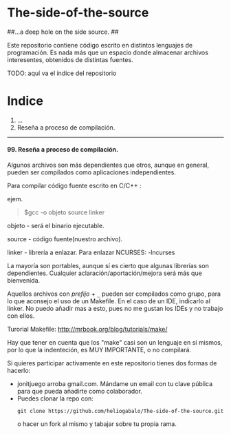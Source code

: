 # The-side-of-the-source
##...a deep hole on the side source. ##

Este repositorio contiene código escrito en distintos lenguajes de programación.
Es nada más que un espacio donde almacenar archivos interesentes, obtenidos de
distintas fuentes.


TODO: aquí va el índice del repositorio
# Indice
1. ...
99. Reseña a proceso de compilación.
---


#### 99. Reseña a proceso de compilación.
Algunos archivos son más dependientes que otros, aunque en general, pueden ser
compilados como aplicaciones independientes.

Para compilar código fuente escrito en C/C++ :

ejem.

> $gcc -o objeto source linker

  objeto - será el binario ejecutable.

  source - código fuente(nuestro archivo).

  linker - librería a enlazar. Para enlazar NCURSES: -lncurses

La mayoría son portables, aunque sí es cierto que algunas librerías son dependientes.
Cualquier aclaración/aportación/mejora será más que bienvenida.

Aquellos archivos con _prefijo_ + `_` pueden ser compilados como grupo, para lo que 
aconsejo el uso de un Makefile. 
En el caso de un IDE, indicarlo al linker. No puedo añadir mas a esto, pues no 
me gustan los IDEs y no trabajo con ellos.

Turorial Makefile: http://mrbook.org/blog/tutorials/make/

Hay que tener en cuenta que los "make" casi son un lenguaje en sí mismos, por lo que
la indenteción, es MUY IMPORTANTE, o no compilará.


      

Si quieres participar activamente en este repositorio tienes dos formas de hacerlo:
- jonitjuego arroba gmail.com. Mándame un email con tu clave pública para que pueda
  añadirte como colaborador.
- Puedes clonar la repo con:
  <pre><code>git clone https://github.com/heliogabalo/The-side-of-the-source.git</code></pre> 
  o hacer un fork al mismo y tabajar sobre tu propia rama.


